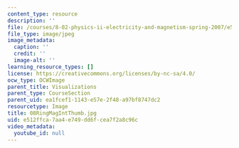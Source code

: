 ```yaml
---
content_type: resource
description: ''
file: /courses/8-02-physics-ii-electricity-and-magnetism-spring-2007/e512ffca7aa4e749dd6fcea7f2a8c96c_08RingMagIntThumb.jpg
file_type: image/jpeg
image_metadata:
  caption: ''
  credit: ''
  image-alt: ''
learning_resource_types: []
license: https://creativecommons.org/licenses/by-nc-sa/4.0/
ocw_type: OCWImage
parent_title: Visualizations
parent_type: CourseSection
parent_uid: ea1fcef1-1143-e57e-2f48-a97bf8747dc2
resourcetype: Image
title: 08RingMagIntThumb.jpg
uid: e512ffca-7aa4-e749-dd6f-cea7f2a8c96c
video_metadata:
  youtube_id: null
---
```

